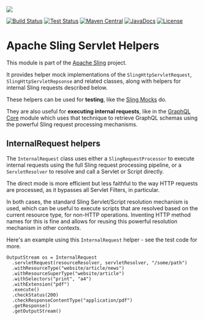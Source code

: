 [<img src="https://sling.apache.org/res/logos/sling.png"/>](https://sling.apache.org)

 [![Build Status](https://builds.apache.org/buildStatus/icon?job=Sling/sling-org-apache-sling-servlet-helpers/master)](https://builds.apache.org/job/Sling/job/sling-org-apache-sling-servlet-helpers/job/master) [![Test Status](https://img.shields.io/jenkins/t/https/builds.apache.org/job/Sling/job/sling-org-apache-sling-servlet-helpers/job/master.svg)](https://builds.apache.org/job/Sling/job/sling-org-apache-sling-servlet-helpers/job/master/test_results_analyzer/) [![Maven Central](https://maven-badges.herokuapp.com/maven-central/org.apache.sling/org.apache.sling.servlet-helpers/badge.svg)](https://search.maven.org/#search%7Cga%7C1%7Cg%3A%22org.apache.sling%22%20a%3A%22org.apache.sling.servlet-helpers%22) [![JavaDocs](https://www.javadoc.io/badge/org.apache.sling/org.apache.sling.servlet-helpers.svg)](https://www.javadoc.io/doc/org.apache.sling/org.apache.sling.servlet-helpers) [![License](https://img.shields.io/badge/License-Apache%202.0-blue.svg)](https://www.apache.org/licenses/LICENSE-2.0)

# Apache Sling Servlet Helpers

This module is part of the [Apache Sling](https://sling.apache.org) project.

It provides helper mock implementations of the `SlingHttpServletRequest`, `SlingHttpServletRepsonse` and related classes, along
with helpers for internal Sling requests described below.

These helpers can be used for **testing**, like the [Sling Mocks](https://sling.apache.org/documentation/development/sling-mock.html) do.

They are also useful for **executing internal requests**, like in the
[GraphQL Core](https://github.com/apache/sling-org-apache-sling-graphql-core/) module which uses
that technique to retrieve GraphQL schemas using the powerful Sling request processing mechanisms.

## InternalRequest helpers

The `InternalRequest` class uses either a `SlingRequestProcessor` to execute internal requests using
the full Sling request processing pipeline, or a `ServletResolver` to resolve and call a Servlet or Script
directly. 

The direct mode is more efficient but less faithful to the way HTTP requests are processed, as it bypasses
all Servlet Filters, in particular.

In both cases, the standard Sling Servlet/Script resolution mechanism is used, which can be useful to execute
scripts that are resolved based on the current resource type, for non-HTTP operations. Inventing HTTP method
names for this is fine and allows for reusing this powerful resolution mechanism in other contexts.

Here's an example using this `InternalRequest` helper - see the test code for more.

    OutputStream os = InternalRequest
      .servletRequest(resourceResolver, servletResolver, "/some/path")
      .withResourceType("website/article/news")
      .withResourceSuperType("website/article")
      .withSelectors("print", "a4")
      .withExtension("pdf")
      .execute()
      .checkStatus(200)
      .checkResponseContentType("application/pdf")
      .getResponse()
      .getOutputStream()
